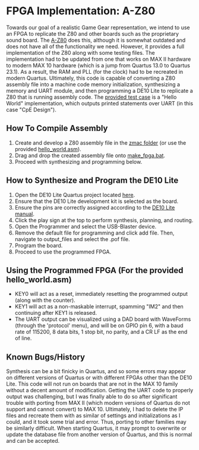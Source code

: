 # FPGA Implementation: A-Z80
Towards our goal of a realistic Game Gear representation, we intend to use an FPGA to replicate the Z80 and other boards such as the proprietary sound board. The [A-Z80](https://github.com/gdevic/A-Z80) does this, although it is somewhat outdated and does not have all of the functionality we need. However, it provides a full implementation of the Z80 along with some testing files. The implementation had to be updated from one that works on MAX II hardware to modern MAX 10 hardware (which is a jump from Quartus 13.0 to Quartus 23.1). As a result, the RAM and PLL (for the clock) had to be recreated in modern Quartus. Ultimately, this code is capable of converting a Z80 assembly file into a machine code memory initialization, synthesizing a memory and UART module, and then programming a DE10 Lite to replicate a Z80 that is running assembly code. The [provided test case](tools/zmac/hello_world.asm) is a "Hello World" implementation, which outputs printed statements over UART (in this case "CpE Design").

## How To Compile Assembly
1. Create and develop a Z80 assembly file in the [zmac folder](tools/zmac) (or use the provided [hello_world.asm](tools/zmac/hello_world.asm)).
2. Drag and drop the created assembly file onto [make_fpga.bat](tools/zmac/make_fpga.bat).
3. Proceed with synthesizing and programming below.

## How to Synthesize and Program the DE10 Lite
1. Open the DE10 Lite Quartus project located [here](host/basic_de1/basic_de1.qpf).
2. Ensure that the DE10 Lite development kit is selected as the board.
3. Ensure the pins are correctly assigned according to the [DE10 Lite manual](https://ftp.intel.com/Public/Pub/fpgaup/pub/Intel_Material/Boards/DE10-Lite/DE10_Lite_User_Manual.pdf).
4. Click the play sign at the top to perform synthesis, planning, and routing.
5. Open the Programmer and select the USB-Blaster device.
6. Remove the default file for programming and click add file. Then, navigate to output_files and select the .pof file.
7. Program the board.
8. Proceed to use the programmed FPGA.

## Using the Programmed FPGA (For the provided hello_world.asm)
- KEY0 will act as a reset, immediately resetting the programmed output (along with the counter).
- KEY1 will act as a non-maskable interrupt, spamming "IM2" and then continuing after KEY1 is released.
- The UART output can be visualized using a DAD board with WaveForms (through the 'protocol' menu), and will be on GPIO pin 6, with a baud rate of 115200, 8 data bits, 1 stop bit, no parity, and a CR LF as the end of line.

## Known Bugs/History
Synthesis can be a bit finicky in Quartus, and so some errors may appear on different versions of Quartus or with different FPGAs other than the DE10 Lite. This code will not run on boards that are not in the MAX 10 family without a decent amount of modification. Getting the UART code to properly output was challenging, but I was finally able to do so after significant trouble with porting from MAX II (which modern versions of Quartus do not support and cannot convert) to MAX 10. Ultimately, I had to delete the IP files and recreate them with as similar of settings and initializations as I could, and it took some trial and error. Thus, porting to other families may be similarly difficult. When starting Quartus, it may prompt to overwrite or update the database file from another version of Quartus, and this is normal and can be accepted.
